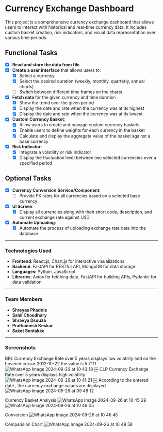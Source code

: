 # Currency Exchange Dashboard

This project is a comprehensive currency exchange dashboard that allows users to interact with historical and real-time currency data. It includes custom basket creation, risk indicators, and visual data representation over various time periods.

## Functional Tasks

- [X] **Read and store the data from file**
- [X] **Create a user interface** that allows users to:
  - [X] Select a currency
  - [x] Select the desired duration (weekly, monthly, quarterly, annual charts)
  - [ ] Switch between different time frames on the charts
- [x] **Fetch data** for the given currency and time duration
  - [x] Show the trend over the given period
  - [x] Display the date and rate when the currency was at its highest
  - [x] Display the date and rate when the currency was at its lowest
- [x] **Custom Currency Basket**: 
  - [x] Allow users to create and manage custom currency baskets
  - [x] Enable users to define weights for each currency in the basket
  - [x] Calculate and display the aggregate value of the basket against a base currency
- [x] **Risk Indicator**: 
  - [x] Integrate a volatility or risk indicator 
  - [x] Display the fluctuation level between two selected currencies over a specified period

## Optional Tasks

- [X] **Currency Conversion Service/Component**: 
  - [ ] Provide FX rates for all currencies based on a selected base currency
- [X] **UI Screen**: 
  - [X] Display all currencies along with their short code, description, and current exchange rate against USD
- [X] **Automate Uploading**: 
  - [X] Automate the process of uploading exchange rate data into the database

---

### Technologies Used

- **Frontend**: React.js, Chart.js for interactive visualizations
- **Backend**: FastAPI for RESTful API, MongoDB for data storage
- **Languages**: Python, JavaScript
- **Libraries**: Axios for fetching data, FastAPI for building APIs, Pydantic for data validation

---

### Team Members
- **Shreyas Phadnis** 
- **Sahil Choudhary** 
- **Shravya Dsouza**  
- **Prathamesh Keskar** 
- **Saket Sontakke**
  
---

### Screenshots
BRL Currency Exchange Rate over 5 years displays low volatility and on the hovered cursor 2012-10-22 the value is 5.7111
![WhatsApp Image 2024-09-26 at 10 43 18](https://github.com/user-attachments/assets/9795acb7-c7aa-442c-b51d-7362ed231a8c)
￼
CLP Currency Exchange Rate over 5 years displays high volatility
![WhatsApp Image 2024-09-26 at 10 41 21](https://github.com/user-attachments/assets/b4b2540e-a928-4a57-93e0-233063b58554)
￼
According to the entered date , the currency exchange values are displayed	
![WhatsApp Image 2024-09-26 at 09 48 12](https://github.com/user-attachments/assets/e3e609da-6f11-493f-8e2f-2daddb0eda84)

Currency Basket Analysis
![WhatsApp Image 2024-09-26 at 10 45 29](https://github.com/user-attachments/assets/396774bf-3731-4427-9b26-2673e21072dc)
![WhatsApp Image 2024-09-26 at 10 46 05](https://github.com/user-attachments/assets/17556de3-f36a-4cd6-ad46-d9ccb8289053)

Conversion 
![WhatsApp Image 2024-09-26 at 10 46 45](https://github.com/user-attachments/assets/bba605de-b232-4469-964c-5aeba409ee22)

Comparision Chart
![WhatsApp Image 2024-09-26 at 10 48 58](https://github.com/user-attachments/assets/ac3b63ec-379d-4b8e-a4c5-39cf771315f9)





